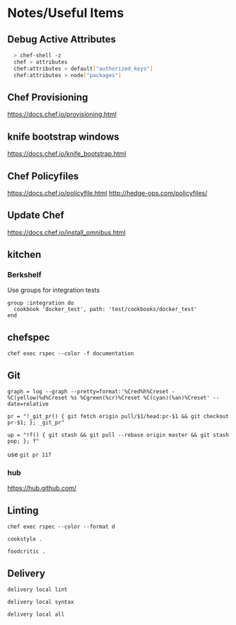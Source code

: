 # Notes/Useful Items

## Debug Active Attributes

```bash
  > chef-shell -z
  chef > attributes
  chef:attributes > default["authorized_keys"]
  chef:attributes > node["packages"]
```

## Chef Provisioning
https://docs.chef.io/provisioning.html

## knife bootstrap windows
https://docs.chef.io/knife_bootstrap.html

## Chef Policyfiles
https://docs.chef.io/policyfile.html
http://hedge-ops.com/policyfiles/

## Update Chef
https://docs.chef.io/install_omnibus.html

## kitchen

### Berkshelf

Use groups for integration tests

```
group :integration do
  cookbook 'docker_test', path: 'test/cookbooks/docker_test'
end
```

## chefspec

```
chef exec rspec --color -f documentation
```

## Git

```
graph = log --graph --pretty=format:'%Cred%h%Creset -%C(yellow)%d%Creset %s %Cgreen(%cr)%Creset %C(cyan)(%an)%Creset' --date=relative
```

```
pr = "!_git_pr() { git fetch origin pull/$1/head:pr-$1 && git checkout pr-$1; }; _git_pr"
```

```
up = "!f() { git stash && git pull --rebase origin master && git stash pop; }; f"
```

use `git pr 117`

### hub
https://hub.github.com/

## Linting

```
chef exec rspec --color --format d 
```

```
cookstyle .
```

```
foodcritic .
```

## Delivery

```
delivery local lint
```

```
delivery local syntax
```

```
delivery local all
```
